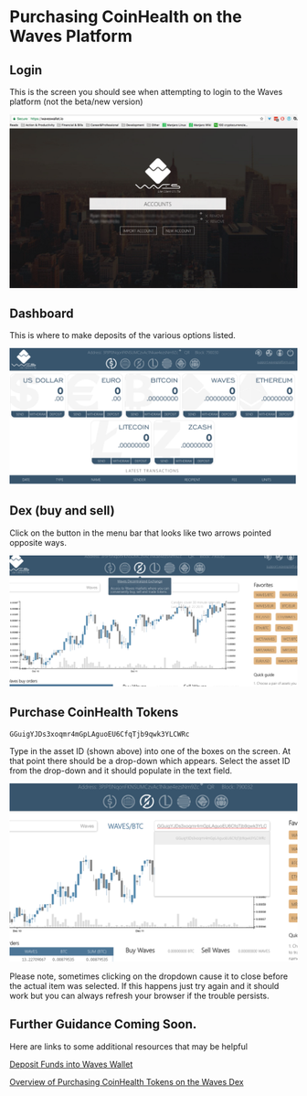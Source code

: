 # Purchasing CoinHealth on the Waves Platform

## Login

This is the screen you should see when attempting to login to the Waves platform (not the beta/new version)

![./assets/login.png](./assets/login.png)

## Dashboard

This is where to make deposits of the various options listed.

![./assets/dashboard.png](./assets/dashboard.png)

## Dex (buy and sell)

Click on the button in the menu bar that looks like two arrows pointed opposite ways.

![./assets/dex.png](./assets/dex.png)


## Purchase CoinHealth Tokens

```
GGuigYJDs3xoqmr4mGpLAguoEU6CfqTjb9qwk3YLCWRc
```

 Type in the asset ID (shown above) into one of the boxes on the screen. At that point there should be a drop-down which appears. Select the asset ID from the drop-down and it should populate in the text field.

![./assets/dex3.png](./assets/dex3.png)

 Please note, sometimes clicking on the dropdown cause it to close before the actual item was selected. If this happens just try again and it should work but you can always refresh your browser if the trouble persists.

## Further Guidance Coming Soon.

Here are links to some additional resources that may be helpful

[Deposit Funds into Waves Wallet](http://support.wavesplatform.com/forums/2-knowledge-base/categories/128-english-section/topics/_)

[Overview of Purchasing CoinHealth Tokens on the Waves Dex](http://support.wavesplatform.com/forums/2-knowledge-base/topics/2305-how-to-trade-tokens-on-the-dex/)